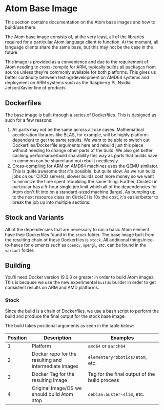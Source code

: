 # Atom Base Image

This section contains documentation on the Atom base images and how to build/use them.

The Atom base image consists of, at the very least, all of the libraries required for a particular Atom language client to function. At the moment, all language clients share the same base, but this may not be the case in the future.

This image is provided as a convenience and due to the requirement of Atom needing to cross-compile for ARM, typically builds all packages from source unless they're commonly available for both platforms. This gives us better continuity between testing/development on AMD64 systems and deployment on ARM systems such as the Raspberry Pi, Nvidia Jetson/Xavier line of products.

## Dockerfiles

The base image is built through a series of Dockerfiles. This is designed as such for a few reasons:

1. All parts may not be the same across all use cases. Mathematical acceleration libraries like BLAS, for example, will be highly platform-dependent to get the same results. We want to be able to switch out Dockerfiles/Dockerfile arguments here and rebuild just this piece without needing to change other parts of the build. We also get better caching performance/build sharability this way as parts that builds have in common can be shared and not rebuilt needlessly.
2. Cross-compiling for ARM on AMD64 machines uses the QEMU similator. This is quite awesome that it's possible, but quite slow. As we run build jobs on our CI/CD servers, slower builds cost more money so we want to minimize the time spent rebuilding the same thing. Further, CircleCI in particular has a 5-hour single job limit which all of the dependencies for Atom don't fit into on a standard-sized machine (large). As bumping up to the next resource class on CircleCI is 10x the cost, it's easier/better to break the job up into multiple sections.

## Stock and Variants

All of the dependencies that are necessary to run a basic Atom element have their Dockerfiles found in the `stock` folder. The base image built from the resulting chain of these Dockerfiles is `stock`. All additional things/nice-to-haves for elements such as `opencv`, `opengl`, etc. can be found in the `variant` folder.

## Building

You'll need Docker version 19.0.3 or greater in order to build Atom images. This is because we use the new experimental `buildx` builder in order to get consistent results on ARM and AMD platforms.

### Stock

Since the build is a chain of Dockerfiles, we use a bash script to perform the build and produce the final output for the stock base image.

The build takes positional arguments as seen in the table below:

| Position | Description | Examples |
|----------|-------------|---------|
| 1 | Platform | `amd64` or `aarch64` |
| 2 | Docker repo for the resulting and intermediate images | `elementaryrobotics/atom`, etc. |
| 3 | Docker Tag for the resulting image  | Tag for the final output of the build process | `base-stock-descriptor`, etc. |
| 4 | Original Image/OS we should build Atom atop | `debian:buster-slim`, etc. |
